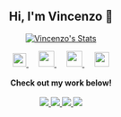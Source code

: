 <center><h2>Hi, I'm Vincenzo 👋</h2></center>

<p align="center">
  <a href="https://github.com/VincenzoMarcovecchio" class="rich-diff-level-one">
    <img src="https://github-readme-stats.vercel.app/api?username=VincenzoMarcovecchio&title_color=333&text_color=777" alt="Vincenzo's Stats" >
  </a>
</p>

<p align="center">
  <a href="https://dev.to/VincenzoMarcovecchio">
    <img src="https://camo.githubusercontent.com/6bc5e62e0bf5e21ab8054b731540529bbc8e01b3/68747470733a2f2f6432666c746978307632653073622e636c6f756466726f6e742e6e65742f6465762d62616467652e737667" width="24px"/>
  </a>
  &emsp;
  <a href= "https://www.instagram.com/vinny92ita/">
    <img src="https://img.icons8.com/ios-glyphs/256/000000/instagram-new.svg" width="28px"/>
  </a>
  &emsp;
  <a href="https://ranoutofcode.com">
    <img src="https://img.icons8.com/material/256/000000/globe--v1.png" width="28px"/>
  </a>
  &emsp;
  <a href="https://www.linkedin.com/in/vincenzo-marcovecchio-290235138/">
    <img src="https://img.icons8.com/ios-filled/256/000000/linkedin.svg" width="26px"/>
  </a>
  <br><br>
  <strong>Check out my work below!</strong>
  <br><br>
  <a href="https://badges.pufler.dev">
    <img src="https://badges.pufler.dev/visits/VincenzoMarcovecchio?style=flat-square&color=black&logo=github">
  </a>
  <a href="https://badges.pufler.dev">
    <img src="https://badges.pufler.dev/years/VincenzoMarcovecchio?style=flat-square&color=black&logo=github">
  </a>
  <a href="https://badges.pufler.dev">
    <img src="https://badges.pufler.dev/repos/VincenzoMarcovecchio?style=flat-square&color=black&logo=github">
  </a>
  
  <a href="https://badges.pufler.dev">
    <img src="https://badges.pufler.dev/commits/monthly/VincenzoMarcovecchio?style=flat-square&color=black&logo=github">
  </a>
</p>


